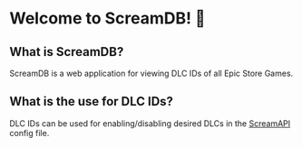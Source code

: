 # Welcome to ScreamDB! 🐨

## What is ScreamDB?
ScreamDB is a web application for viewing DLC IDs of all Epic Store Games.

## What is the use for DLC IDs?
DLC IDs can be used for enabling/disabling desired DLCs in the 
[ScreamAPI](https://cs.rin.ru/forum/viewtopic.php?f=29&t=106474) config file.

